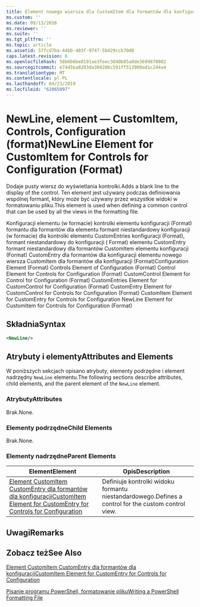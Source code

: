 ```yaml
---
title: Element nowego wiersza dla CustomItem dla formantów dla konfiguracji (Format) | Dokumentacja firmy Microsoft
ms.custom: ''
ms.date: 09/13/2016
ms.reviewer: ''
ms.suite: ''
ms.tgt_pltfrm: ''
ms.topic: article
ms.assetid: 57fcd7ba-44bb-403f-9747-5b429ccb70d0
caps.latest.revision: 6
ms.openlocfilehash: 58b6b6be0191ae3feec3d40b85a0de3699870902
ms.sourcegitcommit: e7445ba8203da304286c591ff513900ad1c244a4
ms.translationtype: MT
ms.contentlocale: pl-PL
ms.lasthandoff: 04/23/2019
ms.locfileid: "62065097"
---
```

# <a name="newline-element-for-customitem-for-controls-for-configuration-format"></a><span data-ttu-id="74bc6-102">NewLine, element — CustomItem, Controls, Configuration (format)</span><span class="sxs-lookup"><span data-stu-id="74bc6-102">NewLine Element for CustomItem for Controls for Configuration (Format)</span></span>

<span data-ttu-id="74bc6-103">Dodaje pusty wiersz do wyświetlania kontrolki.</span><span class="sxs-lookup"><span data-stu-id="74bc6-103">Adds a blank line to the display of the control.</span></span> <span data-ttu-id="74bc6-104">Ten element jest używany podczas definiowania wspólnej formant, który może być używany przez wszystkie widoki w formatowaniu pliku.</span><span class="sxs-lookup"><span data-stu-id="74bc6-104">This element is used when defining a common control that can be used by all the views in the formatting file.</span></span>

<span data-ttu-id="74bc6-105">Konfiguracji elementu (w formacie) kontrolki elementu konfiguracji (Format) formantu dla formantów dla elementu formant niestandardowy konfiguracji (w formacie) dla kontrolki elementu CustomEntries konfiguracji (Format), formant niestandardowy do konfiguracji ( Format) elementu CustomEntry formant niestandardowy dla formantów CustomItem elementu konfiguracji (Format) CustomEntry dla formantów dla konfiguracji elementu nowego wiersza CustomItem dla formantów dla konfiguracji (Format)</span><span class="sxs-lookup"><span data-stu-id="74bc6-105">Configuration Element (Format) Controls Element of Configuration (Format) Control Element for Controls for Configuration (Format) CustomControl Element for Control for Configuration (Format) CustomEntries Element for CustomControl for Configuration (Format) CustomEntry Element for CustomControl for Controls for Configuration (Format) CustomItem Element for CustomEntry for Controls for Configuration NewLine Element for CustomItem for Controls for Configuration (Format)</span></span>

## <a name="syntax"></a><span data-ttu-id="74bc6-106">Składnia</span><span class="sxs-lookup"><span data-stu-id="74bc6-106">Syntax</span></span>

```xml
<NewLine/>
```

## <a name="attributes-and-elements"></a><span data-ttu-id="74bc6-107">Atrybuty i elementy</span><span class="sxs-lookup"><span data-stu-id="74bc6-107">Attributes and Elements</span></span>

<span data-ttu-id="74bc6-108">W poniższych sekcjach opisano atrybuty, elementy podrzędne i element nadrzędny `NewLine` elementu.</span><span class="sxs-lookup"><span data-stu-id="74bc6-108">The following sections describe attributes, child elements, and the parent element of the `NewLine` element.</span></span>

### <a name="attributes"></a><span data-ttu-id="74bc6-109">Atrybuty</span><span class="sxs-lookup"><span data-stu-id="74bc6-109">Attributes</span></span>

<span data-ttu-id="74bc6-110">Brak.</span><span class="sxs-lookup"><span data-stu-id="74bc6-110">None.</span></span>

### <a name="child-elements"></a><span data-ttu-id="74bc6-111">Elementy podrzędne</span><span class="sxs-lookup"><span data-stu-id="74bc6-111">Child Elements</span></span>

<span data-ttu-id="74bc6-112">Brak.</span><span class="sxs-lookup"><span data-stu-id="74bc6-112">None.</span></span>

### <a name="parent-elements"></a><span data-ttu-id="74bc6-113">Elementy nadrzędne</span><span class="sxs-lookup"><span data-stu-id="74bc6-113">Parent Elements</span></span>

|<span data-ttu-id="74bc6-114">Element</span><span class="sxs-lookup"><span data-stu-id="74bc6-114">Element</span></span>|<span data-ttu-id="74bc6-115">Opis</span><span class="sxs-lookup"><span data-stu-id="74bc6-115">Description</span></span>|
|-------------|-----------------|
|[<span data-ttu-id="74bc6-116">Element CustomItem CustomEntry dla formantów dla konfiguracji</span><span class="sxs-lookup"><span data-stu-id="74bc6-116">CustomItem Element for CustomEntry for Controls for Configuration</span></span>](./customitem-element-for-customentry-for-controls-for-configuration-format.md)|<span data-ttu-id="74bc6-117">Definiuje kontrolki widoku formantu niestandardowego.</span><span class="sxs-lookup"><span data-stu-id="74bc6-117">Defines a control for the custom control view.</span></span>|

## <a name="remarks"></a><span data-ttu-id="74bc6-118">Uwagi</span><span class="sxs-lookup"><span data-stu-id="74bc6-118">Remarks</span></span>

## <a name="see-also"></a><span data-ttu-id="74bc6-119">Zobacz też</span><span class="sxs-lookup"><span data-stu-id="74bc6-119">See Also</span></span>

[<span data-ttu-id="74bc6-120">Element CustomItem CustomEntry dla formantów dla konfiguracji</span><span class="sxs-lookup"><span data-stu-id="74bc6-120">CustomItem Element for CustomEntry for Controls for Configuration</span></span>](./customitem-element-for-customentry-for-controls-for-configuration-format.md)

[<span data-ttu-id="74bc6-121">Pisanie programu PowerShell, formatowanie pliku</span><span class="sxs-lookup"><span data-stu-id="74bc6-121">Writing a PowerShell Formatting File</span></span>](./writing-a-powershell-formatting-file.md)
